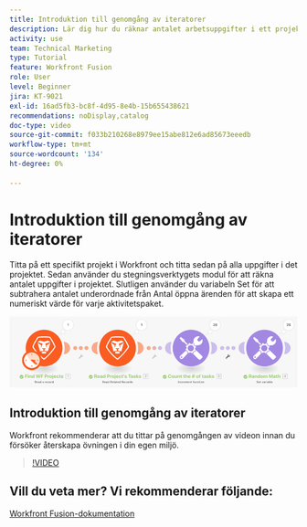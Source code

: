```yaml
---
title: Introduktion till genomgång av iteratorer
description: Lär dig hur du räknar antalet arbetsuppgifter i ett projekt och beräknar sedan ett värde för varje aktivitetspaket, allt i  [!DNL Adobe Workfront Fusion].
activity: use
team: Technical Marketing
type: Tutorial
feature: Workfront Fusion
role: User
level: Beginner
jira: KT-9021
exl-id: 16ad5fb3-bc8f-4d95-8e4b-15b655438621
recommendations: noDisplay,catalog
doc-type: video
source-git-commit: f033b210268e8979ee15abe812e6ad85673eeedb
workflow-type: tm+mt
source-wordcount: '134'
ht-degree: 0%

---
```


# Introduktion till genomgång av iteratorer

Titta på ett specifikt projekt i Workfront och titta sedan på alla uppgifter i det projektet. Sedan använder du stegningsverktygets modul för att räkna antalet uppgifter i projektet. Slutligen använder du variabeln Set för att subtrahera antalet underordnade från Antal öppna ärenden för att skapa ett numeriskt värde för varje aktivitetspaket.

![En bild av Fusion-scenariot](assets/iteration-and-aggregation-1.png)

## Introduktion till genomgång av iteratorer

Workfront rekommenderar att du tittar på genomgången av videon innan du försöker återskapa övningen i din egen miljö.

>[!VIDEO](https://video.tv.adobe.com/v/335278/?quality=12&learn=on)



## Vill du veta mer? Vi rekommenderar följande:

[Workfront Fusion-dokumentation](https://experienceleague.adobe.com/docs/workfront/using/adobe-workfront-fusion/workfront-fusion-2.html?lang=en)
